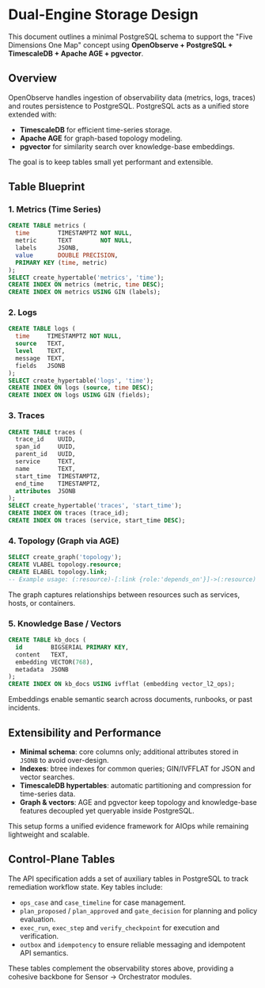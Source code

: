 # Dual-Engine Storage Design

This document outlines a minimal PostgreSQL schema to support the "Five Dimensions One Map" concept using **OpenObserve + PostgreSQL + TimescaleDB + Apache AGE + pgvector**.

## Overview

OpenObserve handles ingestion of observability data (metrics, logs, traces) and routes persistence to PostgreSQL. PostgreSQL acts as a unified store extended with:

- **TimescaleDB** for efficient time-series storage.
- **Apache AGE** for graph-based topology modeling.
- **pgvector** for similarity search over knowledge-base embeddings.

The goal is to keep tables small yet performant and extensible.

## Table Blueprint

### 1. Metrics (Time Series)
```sql
CREATE TABLE metrics (
  time        TIMESTAMPTZ NOT NULL,
  metric      TEXT        NOT NULL,
  labels      JSONB,
  value       DOUBLE PRECISION,
  PRIMARY KEY (time, metric)
);
SELECT create_hypertable('metrics', 'time');
CREATE INDEX ON metrics (metric, time DESC);
CREATE INDEX ON metrics USING GIN (labels);
```

### 2. Logs
```sql
CREATE TABLE logs (
  time     TIMESTAMPTZ NOT NULL,
  source   TEXT,
  level    TEXT,
  message  TEXT,
  fields   JSONB
);
SELECT create_hypertable('logs', 'time');
CREATE INDEX ON logs (source, time DESC);
CREATE INDEX ON logs USING GIN (fields);
```

### 3. Traces
```sql
CREATE TABLE traces (
  trace_id    UUID,
  span_id     UUID,
  parent_id   UUID,
  service     TEXT,
  name        TEXT,
  start_time  TIMESTAMPTZ,
  end_time    TIMESTAMPTZ,
  attributes  JSONB
);
SELECT create_hypertable('traces', 'start_time');
CREATE INDEX ON traces (trace_id);
CREATE INDEX ON traces (service, start_time DESC);
```

### 4. Topology (Graph via AGE)
```sql
SELECT create_graph('topology');
CREATE VLABEL topology.resource;
CREATE ELABEL topology.link;
-- Example usage: (:resource)-[:link {role:'depends_on'}]->(:resource)
```
The graph captures relationships between resources such as services, hosts, or containers.

### 5. Knowledge Base / Vectors
```sql
CREATE TABLE kb_docs (
  id        BIGSERIAL PRIMARY KEY,
  content   TEXT,
  embedding VECTOR(768),
  metadata  JSONB
);
CREATE INDEX ON kb_docs USING ivfflat (embedding vector_l2_ops);
```
Embeddings enable semantic search across documents, runbooks, or past incidents.

## Extensibility and Performance

- **Minimal schema**: core columns only; additional attributes stored in `JSONB` to avoid over-design.
- **Indexes**: btree indexes for common queries; GIN/IVFFLAT for JSON and vector searches.
- **TimescaleDB hypertables**: automatic partitioning and compression for time-series data.
- **Graph & vectors**: AGE and pgvector keep topology and knowledge-base features decoupled yet queryable inside PostgreSQL.

This setup forms a unified evidence framework for AIOps while remaining lightweight and scalable.

## Control-Plane Tables

The API specification adds a set of auxiliary tables in PostgreSQL to
track remediation workflow state. Key tables include:

- `ops_case` and `case_timeline` for case management.
- `plan_proposed` / `plan_approved` and `gate_decision` for planning and
  policy evaluation.
- `exec_run`, `exec_step` and `verify_checkpoint` for execution and
  verification.
- `outbox` and `idempotency` to ensure reliable messaging and
  idempotent API semantics.

These tables complement the observability stores above, providing a
cohesive backbone for Sensor → Orchestrator modules.

